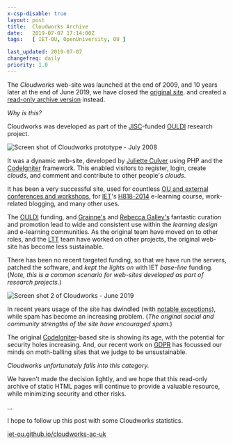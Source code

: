 ```yaml
---
x-csp-disable: true
layout: post
title:  Cloudworks Archive
date:   2019-07-07 17:14:00Z
tags:   [ IET-OU, OpenUniversity, OU ]

last_updated: 2019-07-07
changefreq: daily
priority: 1.0
---
```


<!--
On Friday 28 June 2019 I put [Cloudworks][] into readonly mode, closing a chapter
on this 10 year old web-site.
-->

The _Cloudworks_ web-site was launched at the end of 2009,
and 10 years later at the end of June 2019, we have closed the [original site][cloudworks].
and created a [read-only archive version][arch] instead.

_Why is this?_

Cloudworks was developed as part of the [JISC][]-funded [OULDI][] research project.

![Screen shot of Cloudworks prototype - July 2008][screen-2008]

It was a dynamic web-site, developed by [Juliette Culver][jc] using PHP and the [CodeIgniter][] framework.
This enabled visitors to register, login, create _clouds_, and comment and contribute to other people's _clouds_.

It has been a very successful site, used for countless [OU and external conferences and workshops][ev],
for [IET][]'s [H818-2014][H818] e-learning course, work-related blogging, and many other uses.

The [OULDI][] funding, and [Grainne's][gc] and [Rebecca Galley's][rg] fantastic
curation and promotion lead to wide and consistent use within the
_learning design_ and e-learning communities.
As the original team have moved on to other roles, and the [LTT][] team have
worked on other projects, the original web-site has become less sustainable.

There has been no recent targeted funding, so that we have run the servers,
patched the software, and _kept the lights on_ with IET _base-line_ funding.
(_Note, this is a common scenario for web-sites developed as part of research projects._)

![Screen shot 2 of Cloudworks  - June 2019][screen-2019]

In recent years usage of the site has dwindled (with [notable exceptions][h818]),
while spam has become an increasing problem.
(_The original social and community strengths of the site have encouraged spam._)

The original [CodeIgniter][]-based site is showing its age, with the potential for security holes increasing.
And, our recent work on [GDPR][] has focussed our minds on moth-balling sites that we judge to be unsustainable.

_Cloudworks unfortunately falls into this category._

We haven't made the decision lightly, and we hope that this read-only archive of
static HTML pages will continue to provide a valuable resource,
while minimizing security and other risks.

...

I hope to follow up this post with some Cloudworks statistics.

[iet-ou.github.io/cloudworks-ac-uk][arch-big]

[cloudworks]: https://cloudworks.ac.uk/
[ce]: https://github.com/IET-OU/cloudengine "CloudEngine source code, on GitHub"
[arch]: https://iet-ou.github.io/cloudworks-ac-uk/
[arch-big]: https://iet-ou.github.io/cloudworks-ac-uk/#!_BIG_ME_
[gh]: https://github.com/IET-OU/cloudworks-ac-uk "Cloudworks Archive source, on GitHub"
[wb]: https://web.archive.org/web/*/cloudworks.ac.uk

[screen-2019]: https://iet-ou.github.io/cloudworks-ac-uk/_design/screenshot-1.jpg "June 2019"
[screen-2008]: https://iet-ou.github.io/cloudworks-ac-uk/_design/screenshot-2008.jpg
  "Initial prototype of the 'Cloudworks' site - July 2008 (http://oro.open.ac.uk/18873)"

[codeigniter]: https://www.codeigniter.com/
  "CodeIgniter is a powerful PHP framework with a very small footprint, built for developers who need ..."
[gdpr]: https://eugdpr.org/ "EU General Data Protection Regulation (GDPR)"
[ouldi]: http://www.open.ac.uk/blogs/OULDI/ "Open University Learning Design Initiative"
[jisc]: http://www.jisc.ac.uk/
[iet]: https://iet.open.ac.uk/ "The Institute of Educational Technology, part of The Open University"
[ltt]: https://github.com/IET-OU "Learning and Teaching Technologies team, in IET"
[gc]: https://iet-ou.github.io/cloudworks-ac-uk/user/view/3.html "Gráinne Conole (OULDI project leader)"
[jc]: https://iet-ou.github.io/cloudworks-ac-uk/user/view/1.html "Juliette Culver (lead developer)"
[rg]: https://iet-ou.github.io/cloudworks-ac-uk/user/view/983.html "Rebecca Galley (project officer)"
[ev]: https://iet-ou.github.io/cloudworks-ac-uk/events/archive.html "Event archive"
[h818]: https://iet-ou.github.io/cloudworks-ac-uk/cloudscape/view/3030.html
  "OU H818 'The Networked Practitioner' Online Conference 2019"
[h818-2014]: https://iet-ou.github.io/cloudworks-ac-uk/cloudscape/view/2899.html
  "OU H818 'The Networked Practitioner' online conference 2014 - 2019"

[over]: https://slideshare.net/OULDI/overview-of-the-ouldi-project "Overview of the OULDI project, by G Conole."
[fly]: https://slideshare.net/OULDI/ouldi-flyer "OULDI Flyer, on Slideshare"
[oro-09]: https://oro.open.ac.uk/18873/
  "Conole, Grainne and Culver, Juliette (2009). Cloudworks: Social networking for learning design. Australasian Journal of Educational Technology, 25(5) pp. 763–782."
[oro-12]: https://oro.open.ac.uk/34140/
  "Cross, Galley, Brasher, Weller (2012). OULDI-JISC Project Evaluation Report: the impact of ... (Open University)."

[End]: //

